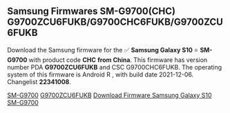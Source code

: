 <h2>Samsung Firmwares SM-G9700(CHC) G9700ZCU6FUKB/G9700CHC6FUKB/G9700ZCU6FUKB</h2>
Download the Samsung firmware for the ✅ <strong>Samsung Galaxy S10 </strong> ⭐ <strong>SM-G9700</strong> with product code <strong>CHC</strong> <strong> from China</strong>. This firmware has version number PDA <strong>G9700ZCU6FUKB</strong> and CSC G9700CHC6FUKB. The operating system of this firmware is Android R , with build date 2021-12-06. Changelist <strong>22341008</strong>.


[SM-G9700](https://samfirm.shop/samsung/model/SM-G9700)
[G9700ZCU6FUKB](https://samfirm.shop/samsung/pda/G9700ZCU6FUKB)
[Download Firmware Samsung Galaxy S10 SM-G9700](https://samfirm.shop/samsung/firmware/480234)
